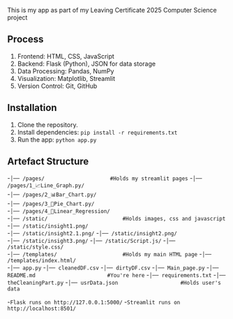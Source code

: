 This is my app as part of my Leaving Certificate 2025 Computer Science project
## Process
1. Frontend: HTML, CSS, JavaScript
2. Backend: Flask (Python), JSON for data storage
3. Data Processing: Pandas, NumPy
4. Visualization: Matplotlib, Streamlit
5. Version Control: Git, GitHub

## Installation
1. Clone the repository.
2. Install dependencies: `pip install -r requirements.txt`
3. Run the app: `python app.py`

## Artefact Structure 
-`│── /pages/                     #Holds my streamlit pages`
-`│── /pages/1_📈Line_Graph.py/`       
-`│── /pages/2_📊Bar_Chart.py/`    
-`│── /pages/3_🥧Pie_Chart.py/`     
-`│── /pages/4_🔮Linear_Regression/`  
-`│── /static/                        #Holds images, css and javascript`
-`│── /static/insight1.png/`  
-`│── /static/insight2.1.png/`
-`│── /static/insight2.png/`    
-`│── /static/insight3.png/`
-`│── /static/Script.js/`
-`│── /static/style.css/`  
-`│── /templates/                     #Holds my main HTML page`
-`│── /templates/index.html/`  
-`│── app.py`
-`│── cleanedDF.csv`
-`│── dirtyDF.csv`
-`│── Main_page.py`
-`│── README.md                       #You're here`
-`│── requirements.txt`
-`│── theCleaningPart.py`
-`│── usrData.json                    #Holds user's data`


-`Flask runs on http://127.0.0.1:5000/`
-`Streamlit runs on http://localhost:8501/`
